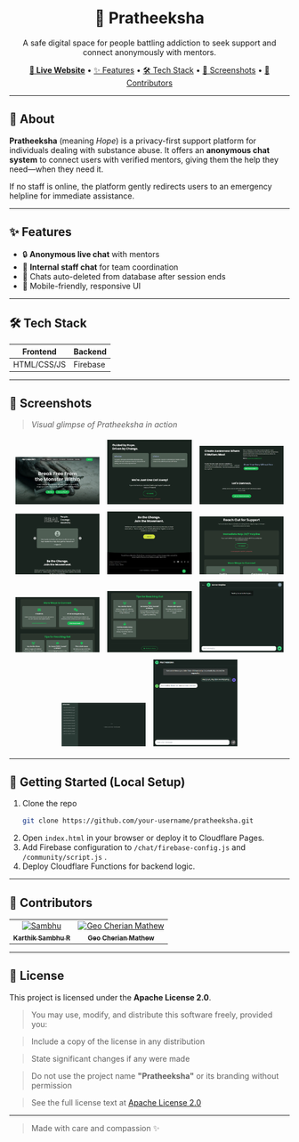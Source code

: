 
<h1 align="center">🌿 Pratheeksha</h1>
<p align="center">A safe digital space for people battling addiction to seek support and connect anonymously with mentors.</p>

<p align="center">
  <a href="https://pratheeksha.pages.dev/" target="_blank"><strong>🚀 Live Website</strong></a> •
  <a href="#features">✨ Features</a> •
  <a href="#tech-stack">🛠 Tech Stack</a> •
  <a href="#screenshots">📸 Screenshots</a> •
  <a href="#contributors">🤝 Contributors</a>
</p>

---

## 🌟 About

**Pratheeksha** (meaning *Hope*) is a privacy-first support platform for individuals dealing with substance abuse. It offers an **anonymous chat system** to connect users with verified mentors, giving them the help they need—when they need it.

If no staff is online, the platform gently redirects users to an emergency helpline for immediate assistance.

---

## ✨ Features

- 🔒 **Anonymous live chat** with mentors
- 💬 **Internal staff chat** for team coordination
- 📂 Chats auto-deleted from database after session ends
- 📱 Mobile-friendly, responsive UI

---

## 🛠 Tech Stack

| Frontend | Backend |
|---------|---------|
| HTML/CSS/JS | Firebase |

---

## 📸 Screenshots

> _Visual glimpse of Pratheeksha in action_

<div align="center">

<img src="./screenshots/main.webp" width="30%" style="margin: 5px;" />
<img src="./screenshots/main%202.webp" width="30%" style="margin: 5px;" />
<img src="./screenshots/main%203.webp" width="30%" style="margin: 5px;" />

<img src="./screenshots/main%204.webp" width="30%" style="margin: 5px;" />
<img src="./screenshots/main%205.webp" width="30%" style="margin: 5px;" />
<img src="./screenshots/get-help%201.webp" width="30%" style="margin: 5px;" />

<img src="./screenshots/get-help%202.webp" width="30%" style="margin: 5px;" />
<img src="./screenshots/get-help%203.webp" width="30%" style="margin: 5px;" />
<img src="./screenshots/chat.png" width="30%" style="margin: 5px;" />

<img src="./screenshots/mentor%20dashboard.png" width="30%" style="margin: 5px;" />
<img src="./screenshots/community.png" width="30%" style="margin: 5px;" />

</div>

---

## 🚀 Getting Started (Local Setup)

1. Clone the repo  
   ```bash
   git clone https://github.com/your-username/pratheeksha.git
   ```
2. Open `index.html` in your browser or deploy it to Cloudflare Pages.
3. Add Firebase configuration to `/chat/firebase-config.js` and `/community/script.js` .
4. Deploy Cloudflare Functions for backend logic.

---

## 🤝 Contributors

<table>
  <tr>
    <td align="center">
      <a href="https://karthiksambhur.pages.dev/">
        <img src="https://avatars.githubusercontent.com/u/177924019" width="100px;" alt="Sambhu"/>
        <br /><sub><b>Karthik Sambhu R</b></sub>
      </a>
      <br />
    </td>
    <td align="center">
      <a href="https://github.com/geo-cherian-mathew-2k28">
        <img src="https://avatars.githubusercontent.com/u/167351277?v=4" width="100px;" alt="Geo Cherian Mathew"/>
        <br/><sub><b>Geo Cherian Mathew</b></sub>
      </a>
      <br/>
    </td>
  </tr>
</table>

---

## 📜 License

This project is licensed under the **Apache License 2.0**.

> You may use, modify, and distribute this software freely, provided you:

> Include a copy of the license in any distribution

> State significant changes if any were made

> Do not use the project name **"Pratheeksha"** or its branding without permission

> See the full license text at [Apache License 2.0](https://www.apache.org/licenses/LICENSE-2.0)

---

> Made with care and compassion ✨

